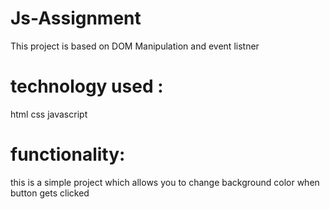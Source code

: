 # Js-Assignment
This project is based on DOM Manipulation and event listner
# technology used :
html
css
javascript

# functionality:
this is a simple project which allows you to change background color when button gets clicked
